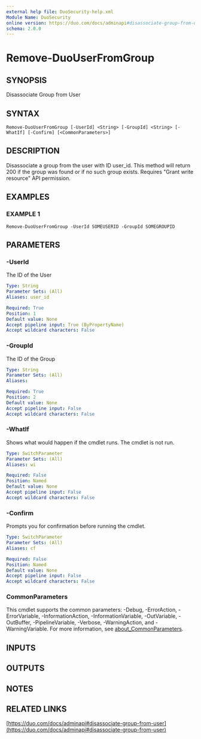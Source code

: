 ```yaml
---
external help file: DuoSecurity-help.xml
Module Name: DuoSecurity
online version: https://duo.com/docs/adminapi#disassociate-group-from-user
schema: 2.0.0
---
```


# Remove-DuoUserFromGroup

## SYNOPSIS
Disassociate Group from User

## SYNTAX

```
Remove-DuoUserFromGroup [-UserId] <String> [-GroupId] <String> [-WhatIf] [-Confirm] [<CommonParameters>]
```

## DESCRIPTION
Disassociate a group from the user with ID user_id.
This method will return 200 if the group was found or if no such group exists.
Requires "Grant write resource" API permission.

## EXAMPLES

### EXAMPLE 1
```
Remove-DuoUserFromGroup -UserId SOMEUSERID -GroupId SOMEGROUPID
```

## PARAMETERS

### -UserId
The ID of the User

```yaml
Type: String
Parameter Sets: (All)
Aliases: user_id

Required: True
Position: 1
Default value: None
Accept pipeline input: True (ByPropertyName)
Accept wildcard characters: False
```

### -GroupId
The ID of the Group

```yaml
Type: String
Parameter Sets: (All)
Aliases:

Required: True
Position: 2
Default value: None
Accept pipeline input: False
Accept wildcard characters: False
```

### -WhatIf
Shows what would happen if the cmdlet runs.
The cmdlet is not run.

```yaml
Type: SwitchParameter
Parameter Sets: (All)
Aliases: wi

Required: False
Position: Named
Default value: None
Accept pipeline input: False
Accept wildcard characters: False
```

### -Confirm
Prompts you for confirmation before running the cmdlet.

```yaml
Type: SwitchParameter
Parameter Sets: (All)
Aliases: cf

Required: False
Position: Named
Default value: None
Accept pipeline input: False
Accept wildcard characters: False
```

### CommonParameters
This cmdlet supports the common parameters: -Debug, -ErrorAction, -ErrorVariable, -InformationAction, -InformationVariable, -OutVariable, -OutBuffer, -PipelineVariable, -Verbose, -WarningAction, and -WarningVariable. For more information, see [about_CommonParameters](http://go.microsoft.com/fwlink/?LinkID=113216).

## INPUTS

## OUTPUTS

## NOTES

## RELATED LINKS

[https://duo.com/docs/adminapi#disassociate-group-from-user](https://duo.com/docs/adminapi#disassociate-group-from-user)

